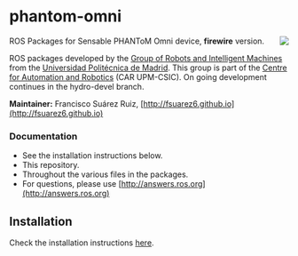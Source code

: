 phantom-omni
============

<img align="right" src="https://raw.github.com/fsuarez6/phantom_omni/hydro-devel/omni_description/resources/OmniRviz.png" />

ROS Packages for Sensable PHANToM Omni device, **firewire** version.

ROS packages developed by the [Group of Robots and Intelligent Machines](http://www.romin.upm.es/) from the [Universidad Politécnica de Madrid](http://www.upm.es/internacional). This group is part of the [Centre for Automation and Robotics](http://www.car.upm-csic.es/) (CAR UPM-CSIC). On going development continues in the hydro-devel branch.

**Maintainer:** Francisco Suárez Ruiz, [http://fsuarez6.github.io](http://fsuarez6.github.io)

### Documentation
* See the installation instructions below.
* This repository.
* Throughout the various files in the packages.
* For questions, please use [http://answers.ros.org](http://answers.ros.org)

## Installation

Check the installation instructions [here](http://fsuarez6.github.io/projects/geomagic-touch-in-ros/).
